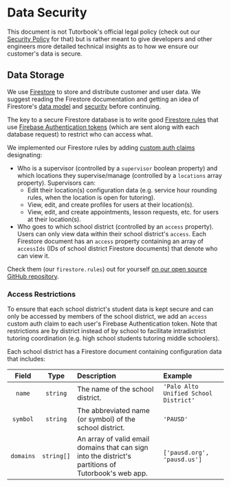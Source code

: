 # Data Security

This document is not Tutorbook's official legal policy (check out our [Security
Policy](https://tutorbook.app/legal#security) for that) but is rather meant to
give developers and other engineers more detailed technical insights as to how
we ensure our customer's data is secure.

## Data Storage

We use [Firestore](https://firebase.google.com/docs/firestore/) to store and
distribute customer and user data. We suggest reading the Firestore
documentation and getting an idea of Firestore's [data
model](https://firebase.google.com/docs/firestore/data-model) and
[security](https://firebase.google.com/docs/firestore/rtdb-vs-firestore#security)
before continuing.

The key to a secure Firestore database is to write good [Firestore
rules](https://firebase.google.com/docs/firestore/security/get-started) that use
[Firebase Authentication
tokens](https://firebase.google.com/docs/auth/users#auth_tokens) (which are sent
along with each database request) to restrict who can access what.

We implemented our Firestore rules by adding [custom auth
claims](https://firebase.google.com/docs/auth/admin/custom-claims) designating:

- Who is a supervisor (controlled by a `supervisor` boolean property) and which
  locations they supervise/manage (controlled by a `locations` array property).
  Supervisors can:
  - Edit their location(s) configuration data (e.g. service hour rounding rules,
    when the location is open for tutoring).
  - View, edit, and create profiles for users at their location(s).
  - View, edit, and create appointments, lesson requests, etc. for users at
    their location(s).
- Who goes to which school district (controlled by an `access` property). Users
  can only view data within their school district's `access`. Each Firestore
  document has an `access` property containing an array of `accessIds` (IDs of
  school district Firestore documents) that denote who can view it.

Check them (our `firestore.rules`) out for yourself [on our open source GitHub
repository](https://github.com/tutorbookapp/tutorbook/blob/develop/firebase/firestore.rules).

### Access Restrictions

To ensure that each school district's student data is kept secure and can only
be accessed by members of the school district, we add an `access` custom auth
claim to each user's Firebase Authentication token. Note that restrictions are
by district instead of by school to facilitate intradistrict tutoring
coordination (e.g. high school students tutoring middle schoolers).

Each school district has a Firestore document containing configuration data that
includes:

|   Field   |    Type    | Description                                                                                          | Example                               |
| :-------: | :--------: | :--------------------------------------------------------------------------------------------------- | :------------------------------------ |
|  `name`   |  `string`  | The name of the school district.                                                                     | `'Palo Alto Unified School District'` |
| `symbol`  |  `string`  | The abbreviated name (or symbol) of the school district.                                             | `'PAUSD'`                             |
| `domains` | `string[]` | An array of valid email domains that can sign into the district's partitions of Tutorbook's web app. | `['pausd.org', 'pausd.us']`           |

